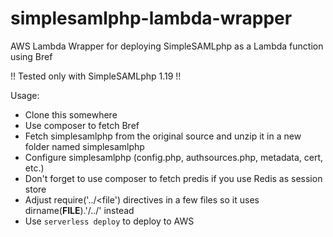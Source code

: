 # simplesamlphp-lambda-wrapper
AWS Lambda Wrapper for deploying SimpleSAMLphp as a Lambda function using Bref

!! Tested only with SimpleSAMLphp 1.19 !!

Usage:
* Clone this somewhere
* Use composer to fetch Bref
* Fetch simplesamlphp from the original source and unzip it in a new folder named simplesamlphp
* Configure simplesamlphp (config.php, authsources.php, metadata, cert, etc.)
* Don't forget to use composer to fetch predis if you use Redis as session store
* Adjust require('../<file') directives in a few files so it uses dirname(__FILE__).'/../<file>' instead
* Use `serverless deploy` to deploy to AWS
